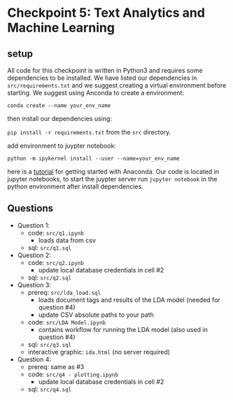 # Checkpoint 5: Text Analytics and Machine Learning

## setup
All code for this checkpoint is written in Python3 and requires some dependencies to be installed. We have listed our dependencies in `src/requirements.txt` and we suggest creating a virtual environment before starting. We suggest using Anconda to create a environment:

`conda create --name your_env_name`

then install our dependencies using:

`pip install -r requirements.txt` from the `src` directory.

add environment to juypter notebook: 

`python -m ipykernel install --user --name=your_env_name`

here is a  [tutorial](https://towardsdatascience.com/getting-started-with-python-environments-using-conda-32e9f2779307) for getting started with Anaconda. Our code is located in jupyter notebooks, to start the juypter server run `jupyter notebook` in the python environment after install dependencies.


## Questions
* Question 1:
    - code: `src/q1.ipynb`
        - loads data from csv
    - sql: `src/q1.sql`
* Question 2:
    - code: `src/q2.ipynb`
        - update local database credentials in cell #2
    - sql: `src/q2.sql`
* Question 3:
    - prereq: `src/lda_load.sql`
        - loads document tags and results of the LDA model (needed for question #4)
        - update CSV absolute paths to your path
    - code: `src/LDA Model.ipynb`
        - contains workflow for running the LDA model (also used in question #4)
    - sql: `src/q3.sql`
    - interactive graphic: `ida.html` (no server required)
* Question 4:
    - prereq: same as #3
    - code: `src/q4 - plotting.ipynb`
        - update local database credentials in cell #2
    - sql: `src/q4.sql`
